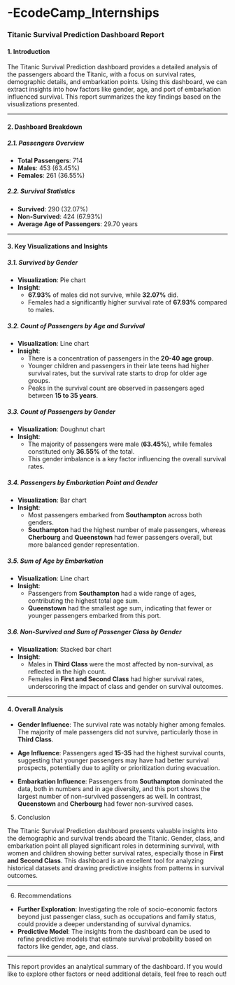 # -EcodeCamp_Internships
### Titanic Survival Prediction Dashboard Report

#### 1. **Introduction**

The Titanic Survival Prediction dashboard provides a detailed analysis of the passengers aboard the Titanic, with a focus on survival rates, demographic details, and embarkation points. Using this dashboard, we can extract insights into how factors like gender, age, and port of embarkation influenced survival. This report summarizes the key findings based on the visualizations presented.

---

#### 2. **Dashboard Breakdown**

##### **2.1. Passengers Overview**
- **Total Passengers**: 714
- **Males**: 453 (63.45%)
- **Females**: 261 (36.55%)

##### **2.2. Survival Statistics**
- **Survived**: 290 (32.07%)
- **Non-Survived**: 424 (67.93%)
- **Average Age of Passengers**: 29.70 years

---

#### 3. **Key Visualizations and Insights**

##### **3.1. Survived by Gender**
- **Visualization**: Pie chart
- **Insight**: 
  - **67.93%** of males did not survive, while **32.07%** did.
  - Females had a significantly higher survival rate of **67.93%** compared to males.

##### **3.2. Count of Passengers by Age and Survival**
- **Visualization**: Line chart
- **Insight**:
  - There is a concentration of passengers in the **20-40 age group**.
  - Younger children and passengers in their late teens had higher survival rates, but the survival rate starts to drop for older age groups.
  - Peaks in the survival count are observed in passengers aged between **15 to 35 years**.

##### **3.3. Count of Passengers by Gender**
- **Visualization**: Doughnut chart
- **Insight**:
  - The majority of passengers were male (**63.45%**), while females constituted only **36.55%** of the total.
  - This gender imbalance is a key factor influencing the overall survival rates.

##### **3.4. Passengers by Embarkation Point and Gender**
- **Visualization**: Bar chart
- **Insight**:
  - Most passengers embarked from **Southampton** across both genders.
  - **Southampton** had the highest number of male passengers, whereas **Cherbourg** and **Queenstown** had fewer passengers overall, but more balanced gender representation.

##### **3.5. Sum of Age by Embarkation**
- **Visualization**: Line chart
- **Insight**:
  - Passengers from **Southampton** had a wide range of ages, contributing the highest total age sum.
  - **Queenstown** had the smallest age sum, indicating that fewer or younger passengers embarked from this port.

##### **3.6. Non-Survived and Sum of Passenger Class by Gender**
- **Visualization**: Stacked bar chart
- **Insight**:
  - Males in **Third Class** were the most affected by non-survival, as reflected in the high count.
  - Females in **First and Second Class** had higher survival rates, underscoring the impact of class and gender on survival outcomes.

---

#### 4. **Overall Analysis**

- **Gender Influence**: The survival rate was notably higher among females. The majority of male passengers did not survive, particularly those in **Third Class**.
  
- **Age Influence**: Passengers aged **15-35** had the highest survival counts, suggesting that younger passengers may have had better survival prospects, potentially due to agility or prioritization during evacuation.

- **Embarkation Influence**: Passengers from **Southampton** dominated the data, both in numbers and in age diversity, and this port shows the largest number of non-survived passengers as well. In contrast, **Queenstown** and **Cherbourg** had fewer non-survived cases.

5. Conclusion

The Titanic Survival Prediction dashboard presents valuable insights into the demographic and survival trends aboard the Titanic. Gender, class, and embarkation point all played significant roles in determining survival, with women and children showing better survival rates, especially those in **First and Second Class**. This dashboard is an excellent tool for analyzing historical datasets and drawing predictive insights from patterns in survival outcomes.

---

6. Recommendations
- **Further Exploration**: Investigating the role of socio-economic factors beyond just passenger class, such as occupations and family status, could provide a deeper understanding of survival dynamics.
- **Predictive Model**: The insights from the dashboard can be used to refine predictive models that estimate survival probability based on factors like gender, age, and class.

---

This report provides an analytical summary of the dashboard. If you would like to explore other factors or need additional details, feel free to reach out!
